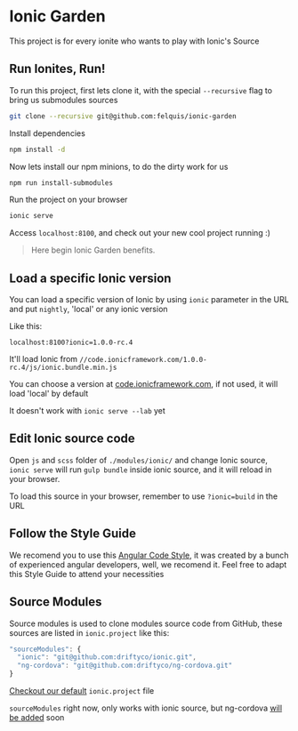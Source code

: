 # Ionic Garden

This project is for every ionite who wants to play with Ionic's Source

## Run Ionites, Run!

To run this project, first lets clone it, with the special `--recursive` flag to bring us submodules sources

```sh
git clone --recursive git@github.com:felquis/ionic-garden
```

Install dependencies

```sh
npm install -d
```

Now lets install our npm minions, to do the dirty work for us

```sh
npm run install-submodules
```

Run the project on your browser
```sh
ionic serve
```

Access `localhost:8100`, and check out your new cool project running :)

> Here begin Ionic Garden benefits.

## Load a specific Ionic version

You can load a specific version of Ionic by using `ionic` parameter
in the URL and put `nightly`, 'local' or any ionic version

Like this:
```
localhost:8100?ionic=1.0.0-rc.4
```

It'll load Ionic from `//code.ionicframework.com/1.0.0-rc.4/js/ionic.bundle.min.js`

You can choose a version at [code.ionicframework.com](http://code.ionicframework.com/), if not used, it will load 'local' by default

It doesn't work with `ionic serve --lab` yet

## Edit Ionic source code

Open `js` and `scss` folder of `./modules/ionic/` and change Ionic source, `ionic serve` will run `gulp bundle` inside ionic source, and it will reload in your browser.

To load this source in your browser, remember to use `?ionic=build` in the URL

## Follow the Style Guide
We recomend you to use this [Angular Code Style](https://github.com/johnpapa/angular-styleguide), it was created by a bunch of experienced angular developers, well, we recomend it. Feel free to adapt this Style Guide to attend your necessities

## Source Modules
Source modules is used to clone modules source code from GitHub, these sources are listed in `ionic.project` like this:
```js
"sourceModules": {
  "ionic": "git@github.com:driftyco/ionic.git",
  "ng-cordova": "git@github.com:driftyco/ng-cordova.git"
}
```

[Checkout our default](https://github.com/felquis/ionic-garden/blob/master/ionic.project) `ionic.project` file

`sourceModules` right now, only works with ionic source, but ng-cordova [will be added](https://github.com/felquis/ionic-garden/issues/18) soon
